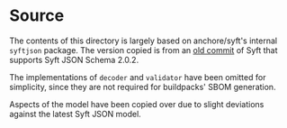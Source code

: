 # Source
The contents of this directory is largely based on anchore/syft's
internal `syftjson` package. The version copied is from an [old
commit](https://github.com/anchore/syft/tree/dfefd2ea4e9d44187b4f861bc202970247dd34c8)
of Syft that supports Syft JSON Schema 2.0.2.

The implementations of `decoder` and `validator` have been omitted for
simplicity, since they are not required for buildpacks' SBOM generation.

Aspects of the model have been copied over due to slight deviations against the
latest Syft JSON model.
